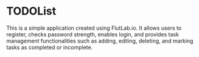 # TODOList
  This is a simple application created using FlutLab.io. It allows users to register, checks password strength, enables login, and provides task management functionalities such as adding, editing, deleting, and marking tasks as completed or incomplete.
